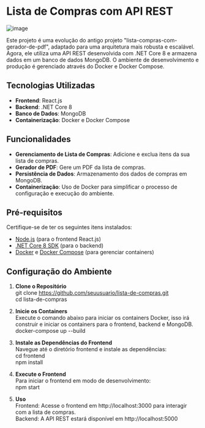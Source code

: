 # Lista de Compras com API REST
![image](https://github.com/mahsousa/lista-compras/assets/32987989/decdb561-aa46-4193-97a1-a0ff1ec8cbd6)

Este projeto é uma evolução do antigo projeto "lista-compras-com-gerador-de-pdf", adaptado para uma arquitetura mais robusta e escalável. Agora, ele utiliza uma API REST desenvolvida com .NET Core 8 e armazena dados em um banco de dados MongoDB. O ambiente de desenvolvimento e produção é gerenciado através do Docker e Docker Compose.

## Tecnologias Utilizadas

- **Frontend**: React.js
- **Backend**: .NET Core 8
- **Banco de Dados**: MongoDB
- **Containerização**: Docker e Docker Compose

## Funcionalidades

- **Gerenciamento de Lista de Compras**: Adicione e exclua itens da sua lista de compras.
- **Gerador de PDF**: Gere um PDF da lista de compras.
- **Persistência de Dados**: Armazenamento dos dados de compras em MongoDB.
- **Containerização**: Uso de Docker para simplificar o processo de configuração e execução do ambiente.

## Pré-requisitos

Certifique-se de ter os seguintes itens instalados:

- [Node.js](https://nodejs.org/) (para o frontend React.js)
- [.NET Core 8 SDK](https://dotnet.microsoft.com/download) (para o backend)
- [Docker](https://www.docker.com/products/docker-desktop) e [Docker Compose](https://docs.docker.com/compose/install/) (para gerenciar containers)

## Configuração do Ambiente

1. **Clone o Repositório**
<br>git clone https://github.com/seuusuario/lista-de-compras.git
<br>cd lista-de-compras

2. **Inicie os Containers**
<br>Execute o comando abaixo para iniciar os containers Docker, isso irá construir e iniciar os containers para o frontend, backend e MongoDB.
<br>docker-compose up --build

3. **Instale as Dependências do Frontend**
<br>Navegue até o diretório frontend e instale as dependências:
<br>cd frontend
<br>npm install

4. **Execute o Frontend**
<br>Para iniciar o frontend em modo de desenvolvimento:
<br>npm start

5. **Uso**
<br>Frontend: Acesse o frontend em http://localhost:3000 para interagir com a lista de compras.
<br>Backend: A API REST estará disponível em http://localhost:5000



